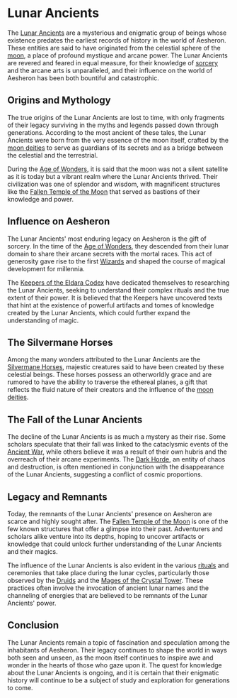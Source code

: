 # Lunar Ancients

The [Lunar Ancients](Lunar%20Ancients.md) are a mysterious and enigmatic group of beings whose existence predates the earliest records of history in the world of Aesheron. These entities are said to have originated from the celestial sphere of the [moon](Moon.md), a place of profound mystique and arcane power. The Lunar Ancients are revered and feared in equal measure, for their knowledge of [sorcery](Sorcery.md) and the arcane arts is unparalleled, and their influence on the world of Aesheron has been both bountiful and catastrophic.

## Origins and Mythology

The true origins of the Lunar Ancients are lost to time, with only fragments of their legacy surviving in the myths and legends passed down through generations. According to the most ancient of these tales, the Lunar Ancients were born from the very essence of the moon itself, crafted by the [moon deities](Moon%20Deities.md) to serve as guardians of its secrets and as a bridge between the celestial and the terrestrial.

During the [Age of Wonders](Age%20of%20Wonders.md), it is said that the moon was not a silent satellite as it is today but a vibrant realm where the Lunar Ancients thrived. Their civilization was one of splendor and wisdom, with magnificent structures like the [Fallen Temple of the Moon](Fallen%20Temple%20of%20the%20Moon.md) that served as bastions of their knowledge and power.

## Influence on Aesheron

The Lunar Ancients' most enduring legacy on Aesheron is the gift of sorcery. In the time of the [Age of Wonders](Age%20of%20Wonders.md), they descended from their lunar domain to share their arcane secrets with the mortal races. This act of generosity gave rise to the first [Wizards](Wizards.md) and shaped the course of magical development for millennia.

The [Keepers of the Eldara Codex](Keepers%20of%20the%20Eldara%20Codex.md) have dedicated themselves to researching the Lunar Ancients, seeking to understand their complex rituals and the true extent of their power. It is believed that the Keepers have uncovered texts that hint at the existence of powerful artifacts and tomes of knowledge created by the Lunar Ancients, which could further expand the understanding of magic.

## The Silvermane Horses

Among the many wonders attributed to the Lunar Ancients are the [Silvermane Horses](Silvermane%20Horses.md), majestic creatures said to have been created by these celestial beings. These horses possess an otherworldly grace and are rumored to have the ability to traverse the ethereal planes, a gift that reflects the fluid nature of their creators and the influence of the [moon deities](Moon%20Deities.md).

## The Fall of the Lunar Ancients

The decline of the Lunar Ancients is as much a mystery as their rise. Some scholars speculate that their fall was linked to the cataclysmic events of the [Ancient War](Ancient%20War.md), while others believe it was a result of their own hubris and the overreach of their arcane experiments. The [Dark Horde](Dark%20Horde.md), an entity of chaos and destruction, is often mentioned in conjunction with the disappearance of the Lunar Ancients, suggesting a conflict of cosmic proportions.

## Legacy and Remnants

Today, the remnants of the Lunar Ancients' presence on Aesheron are scarce and highly sought after. The [Fallen Temple of the Moon](Fallen%20Temple%20of%20the%20Moon.md) is one of the few known structures that offer a glimpse into their past. Adventurers and scholars alike venture into its depths, hoping to uncover artifacts or knowledge that could unlock further understanding of the Lunar Ancients and their magics.

The influence of the Lunar Ancients is also evident in the various [rituals](Rituals.md) and ceremonies that take place during the lunar cycles, particularly those observed by the [Druids](Druids.md) and the [Mages of the Crystal Tower](Mages%20of%20the%20Crystal%20Tower.md). These practices often involve the invocation of ancient lunar names and the channeling of energies that are believed to be remnants of the Lunar Ancients' power.

## Conclusion

The Lunar Ancients remain a topic of fascination and speculation among the inhabitants of Aesheron. Their legacy continues to shape the world in ways both seen and unseen, as the moon itself continues to inspire awe and wonder in the hearts of those who gaze upon it. The quest for knowledge about the Lunar Ancients is ongoing, and it is certain that their enigmatic history will continue to be a subject of study and exploration for generations to come.
